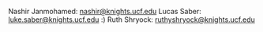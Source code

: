 Nashir Janmohamed: nashir@knights.ucf.edu
Lucas Saber: luke.saber@knights.ucf.edu :)
Ruth Shryock: ruthyshryock@knights.ucf.edu
